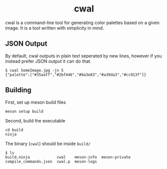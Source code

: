 <h1 align="center">cwal</h1>

cwal is a command-line tool for generating color palettes based on a given image. It is a tool written with simplicity in mind.

## JSON Output
By default, cwal outputs in plain text seperated by new lines, however if you instead prefer JSON output it can do that.
```
$ cwal SomeImage.jpg -jn 5
{"palette":["#35aaff","#2bf446","#8a3e83","#a39da3","#cc913f"]}
```

## Building
First, set up meson build files
```
meson setup build
```

Second, build the executable
```
cd build
ninja
```

The binary (`cwal`) should be inside `build/`
```
$ ls
build.ninja            cwal    meson-info  meson-private
compile_commands.json  cwal.p  meson-logs
```
